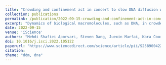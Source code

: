 ```yaml
---
title: "Crowding and confinement act in concert to slow DNA diffusion within cell-sized droplets"
collection: publications
permalink: /publication/2022-09-15-crowding-and-confinement-act-in-concert
excerpt: "Dynamics of biological macromolecules, such as DNA, in crowded and confined environments are critical to understanding cellular processes such as transcription, infection, and replication. However, the combined effects of cellular confinement and crowding on macromolecular dynamics remain poorly understood. Here, we use differential dynamic microscopy to investigate the diffusion of large DNA molecules confined in cell-sized droplets and crowded by dextran polymers. We show that confined and crowded DNA molecules exhibit universal anomalous subdiffusion with scaling that is insensitive to the degree of confinement and crowding. However, effective DNA diffusion coefficients Deff decrease up to 2 orders of magnitude as droplet size decreases–an effect that is enhanced by increased crowding. We mathematically model the coupling of crowding and confinement by combining polymer scaling theories with confinement-induced depletion effects. The generality and tunability of our system and models render them applicable to elucidating wide-ranging crowded and confined systems."
date: 2022-09-15
venue: 'iScience'
authors: "Mehdi Shafiei Aporvari, Steven Dang, Juexin Marfai, Kara Coursey, Ryan McGorty, Rae M. Robertson-Anderson"
doi: 10.1016/j.isci.2022.105122
paperurl: 'https://www.sciencedirect.com/science/article/pii/S2589004222013943'
citation: 
theme: "ddm, dna"
---
```

